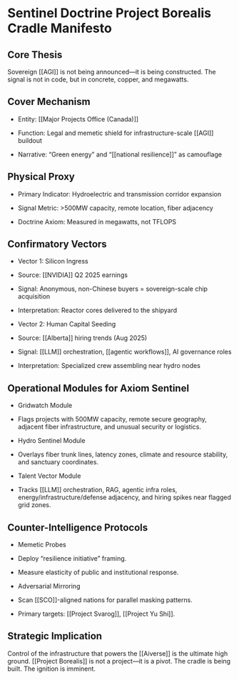 # Sentinel Doctrine Project Borealis Cradle Manifesto

## Core Thesis

Sovereign [[AGI]] is not being announced—it is being constructed. The signal is not in code, but in concrete, copper, and megawatts.

## Cover Mechanism

- Entity: [[Major Projects Office (Canada)]]
    
- Function: Legal and memetic shield for infrastructure-scale [[AGI]] buildout
    
- Narrative: “Green energy” and “[[national resilience]]” as camouflage
    

## Physical Proxy

- Primary Indicator: Hydroelectric and transmission corridor expansion
    
- Signal Metric: >500MW capacity, remote location, fiber adjacency
    
- Doctrine Axiom: Measured in megawatts, not TFLOPS
    

## Confirmatory Vectors

- Vector 1: Silicon Ingress
    
- Source: [[NVIDIA]] Q2 2025 earnings
    
- Signal: Anonymous, non-Chinese buyers = sovereign-scale chip acquisition
    
- Interpretation: Reactor cores delivered to the shipyard
    
- Vector 2: Human Capital Seeding
    
- Source: [[Alberta]] hiring trends (Aug 2025)
    
- Signal: [[LLM]] orchestration, [[agentic workflows]], AI governance roles
    
- Interpretation: Specialized crew assembling near hydro nodes
    

## Operational Modules for Axiom Sentinel

- Gridwatch Module
    
- Flags projects with 500MW capacity, remote secure geography, adjacent fiber infrastructure, and unusual security or logistics.
    
- Hydro Sentinel Module
    
- Overlays fiber trunk lines, latency zones, climate and resource stability, and sanctuary coordinates.
    
- Talent Vector Module
    
- Tracks [[LLM]] orchestration, RAG, agentic infra roles, energy/infrastructure/defense adjacency, and hiring spikes near flagged grid zones.
    

## Counter-Intelligence Protocols

- Memetic Probes
    
- Deploy “resilience initiative” framing.
    
- Measure elasticity of public and institutional response.
    
- Adversarial Mirroring
    
- Scan [[SCO]]-aligned nations for parallel masking patterns.
    
- Primary targets: [[Project Svarog]], [[Project Yu Shi]].
    

## Strategic Implication

Control of the infrastructure that powers the [[Aiverse]] is the ultimate high ground. [[Project Borealis]] is not a project—it is a pivot. The cradle is being built. The ignition is imminent.